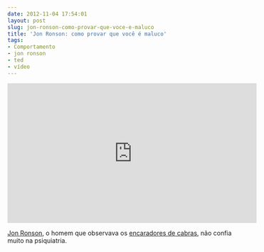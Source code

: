 ```yaml
---
date: 2012-11-04 17:54:01
layout: post
slug: jon-ronson-como-provar-que-voce-e-maluco
title: 'Jon Ronson: como provar que você é maluco'
tags:
- Comportamento
- jon ronson
- ted
- vídeo
---
```


<iframe width="560" height="315" src="http://www.youtube.com/embed/xYemnKEKx0c" frameborder="0" allowfullscreen></iframe>

[Jon Ronson](http://www.jonronson.com), o homem que observava os [encaradores de cabras](http://www.imdb.com/title/tt1234548/), não confia muito na psiquiatria.
